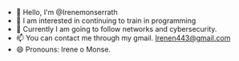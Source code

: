 - 👋 Hello, I'm @Irenemonserrath
- 👀 I am interested in continuing to train in programming
- 🌱 Currently I am going to follow networks and cybersecurity.
- 📫 You can contact me through my gmail. Irenen443@gmail.com
- 😄 Pronouns: Irene o Monse.
